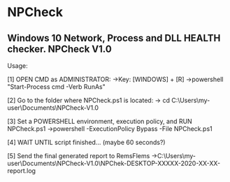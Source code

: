 # NPCheck
Windows 10 Network, Process and DLL HEALTH checker.
NPCheck V1.0
-----
Usage:

[1] OPEN CMD as ADMINISTRATOR:
	->Key: [WINDOWS] + [R]
	->powershell "Start-Process cmd -Verb RunAs"


[2] Go to the folder where NPCheck.ps1 is located:
	-> cd C:\Users\my-user\Documents\NPCheck-V1.0

[3] Set a POWERSHELL environment, execution policy, and RUN NPCheck.ps1
	->powershell -ExecutionPolicy Bypass -File NPCheck.ps1


[4] WAIT UNTIL script finished... (maybe 60 seconds?)

[5] Send the final generated report to RemsFlems
	->C:\Users\my-user\Documents\NPCheck-V1.0\NPChek-DESKTOP-XXXXX-2020-XX-XX-report.log
